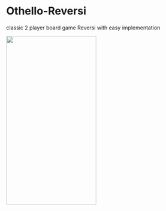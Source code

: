 # Othello-Reversi
classic  2 player board game Reversi with easy implementation

<img src="https://github.com/nishantsingh1814/Othello-Reversi/blob/master/WhatsApp%20Image%202017-03-22%20at%203.54.05%20PM.jpeg" height="450" width="240">
